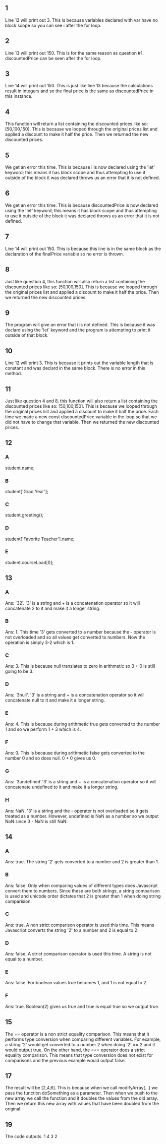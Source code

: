 ## 1
Line 12 will print out 3. This is because variables declared with var have no block scope so you can see i after the for loop.
## 2
Line 13 will print out 150. This is for the same reason as question #1. discountedPrice can be seen after the for loop.
## 3
Line 14 will print out 150. This is just like line 13 because the calculations result in integers and so the final price is the same as discountedPrice in this instance.
## 4
This function will return a list containing the discounted prices like so: [50,100,150]. This is because we looped through the original prices list and applied a discount to make it half the price. Then we returned the new discounted prices. 
## 5
We get an error this time. This is because i is now declared using the 'let' keyword; this means it has block scope and thus attempting to use it outside of the block it was declared throws us an error that it is not defined.
## 6
We get an error this time. This is because discountedPrice is now declared using the 'let' keyword; this means it has block scope and thus attempting to use it outside of the block it was declared throws us an error that it is not defined.
## 7
Line 14 will print out 150. This is because this line is in the same block as the declaration of the finalPrice variable so no error is thrown. 
## 8
Just like question 4, this function will also return a list containing the discounted prices like so: [50,100,150]. This is because we looped through the original prices list and applied a discount to make it half the price. Then we returned the new discounted prices. 
## 9
The program will give an error that i is not defined. This is because it was declard using the 'let' keyword and the program is attempting to print it outside of that block. 
## 10
Line 12 will print 3. This is because it prints out the variable length that is constant and was declard in the same block. There is no error in this method. 
## 11
Just like question 4 and 8, this function will also return a list containing the discounted prices like so: [50,100,150]. This is because we looped through the original prices list and applied a discount to make it half the price. Each time we made a new const discountedPrice variable in the loop so that we did not have to change that variable. Then we returned the new discounted prices. 
## 12
### A
student.name;
### B
student['Grad Year'];
### C
student.greeting();
### D
student['Favorite Teacher'].name;
### E
student.courseLoad[0];

## 13
### A
Ans: '32'. '3' is a string and + is a concatenation operator so it will concatenate 2 to it and make it a longer string.
### B
Ans: 1.  This time '3' gets converted to a number because the - operator is not overloaded and so all values get converted to numbers. Now the operation is simply 3-2 which is 1. 
### C
Ans: 3. This is because null translates to zero in arithmetic so 3 + 0 is still going to be 3. 
### D
Ans: '3null'. '3' is a string and + is a concatenation operator so it will concatenate null to it and make it a longer string. 
### E
Ans: 4. This is because during arithmetic true gets converted to the number 1 and so we perform 1 + 3 which is 4. 
### F
Ans: 0. This is because during arithmetic false gets converted to the number 0 and so does null. 0 + 0 gives us 0. 
### G
Ans: '3undefined'.'3' is a string and + is a concatenation operator so it will concatenate undefined to it and make it a longer string.
### H
Ans: NaN. '3' is a string and the - operator is not overloaded so it gets treated as a number. However, undefined is NaN as a number so we output NaN since 3 - NaN is still NaN. 

## 14
### A
Ans: true. The string '2' gets converted to a number and 2 is greater than 1. 
### B
Ans: false. Only when comparing values of different types does Javascript convert them to numbers. Since these are both strings, a string comparison is used and unicode order dictates that 2 is greater than 1 when doing string comparision. 
### C
Ans: true. A non strict comparison operator is used this time. This means Javascript converts the string '2' to a number and 2 is equal to 2. 
### D
Ans: false. A strict comparison operator is used this time. A string is not equal to a number. 
### E
Ans: false. For boolean values true becomes 1, and 1 is not equal to 2. 
### F
Ans: true. Boolean(2)  gives us true and true is equal true so we output true. 
## 15
The == operator is a non strict equality comparison. This means that it performs type conversion when comparing different variables. For example, a string '2' would get converted to a number 2 when doing '2' == 2 and it would output true. 
On the other hand, the === operator does a strict equality comparison. This means that type conversion does not exist for comparisons and the previous example would output false. 
## 17
The result will be [2,4,6]. This is because when we call modifyArray(...) we pass the function doSomething as a parameter. Then when we push to the new array we call the function and it doubles the values from the old array. Then we return this new array with values that have been doubled from the original. 
## 19
The code outputs:
1
4
3
2